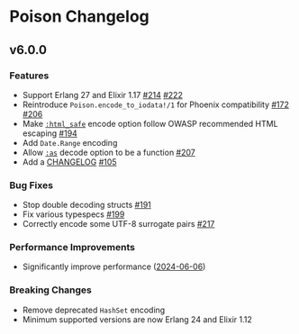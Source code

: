 # Poison Changelog

## v6.0.0

### Features

* Support Erlang 27 and Elixir 1.17
    [#214](https://github.com/devinus/poison/issues/214)
    [#222](https://github.com/devinus/poison/issues/222)
* Reintroduce `Poison.encode_to_iodata!/1` for Phoenix compatibility
    [#172](https://github.com/devinus/poison/issues/172)
    [#206](https://github.com/devinus/poison/pull/206)
* Make [`:html_safe`](`t:Poison.Encoder.escape/0`) encode option follow OWASP
  recommended HTML escaping
    [#194](https://github.com/devinus/poison/issues/194)
* Add `Date.Range` encoding
* Allow [`:as`](`t:Poison.Decoder.as/0`) decode option to be a function
    [#207](https://github.com/devinus/poison/pull/207)
* Add a [CHANGELOG](CHANGELOG.md)
    [#105](https://github.com/devinus/poison/issues/105)

### Bug Fixes

* Stop double decoding structs
    [#191](https://github.com/devinus/poison/issues/191)
* Fix various typespecs
    [#199](https://github.com/devinus/poison/issues/199)
* Correctly encode some UTF-8 surrogate pairs
    [#217](https://github.com/devinus/poison/issues/217)

### Performance Improvements

* Significantly improve performance
    ([2024-06-06](https://gist.github.com/devinus/afb351ae45194a6b93b6db9bf2d4c163))

### Breaking Changes

* Remove deprecated `HashSet` encoding
* Minimum supported versions are now Erlang 24 and Elixir 1.12
